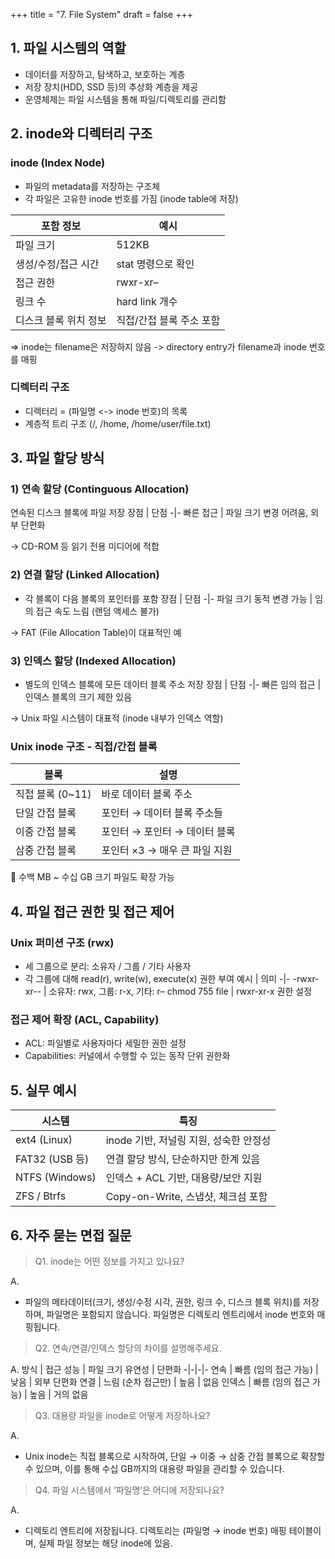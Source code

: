 +++
title = "7. File System"
draft = false
+++
## 1. 파일 시스템의 역할
- 데이터를 저장하고, 탐색하고, 보호하는 계층
- 저장 장치(HDD, SSD 등)의 추상화 계층을 제공
- 운영체제는 파일 시스템을 통해 파일/디렉토리를 관리함

## 2. inode와 디렉터리 구조
### inode (Index Node)
- 파일의 metadata를 저장하는 구조체
- 각 파일은 고유한 inode 번호를 가짐 (inode table에 저장)

포함 정보 | 예시
-|-
파일 크기 | 512KB
생성/수정/접근 시간 | stat 명령으로 확인
접근 권한 | rwxr-xr–
링크 수 | hard link 개수
디스크 블록 위치 정보 | 직접/간접 블록 주소 포함

=> inode는 filename은 저장하지 않음 -> directory entry가 filename과 inode 번호를 매핑

### 디렉터리 구조
- 디렉터리 = (파일명 <-> inode 번호)의 목록
- 계층적 트리 구조 (/, /home, /home/user/file.txt)

## 3. 파일 할당 방식
### 1) 연속 할당 (Continguous Allocation)
연속된 디스크 블록에 파일 저장
장점 | 단점
-|-
빠른 접근 | 파일 크기 변경 어려움, 외부 단편화

-> CD-ROM 등 읽기 전용 미디어에 적합

### 2) 연결 할당 (Linked Allocation)
- 각 블록이 다음 블록의 포인터를 포함
장점 | 단점
-|-
파일 크기 동적 변경 가능 | 임의 접근 속도 느림 (랜덤 액세스 불가)

-> FAT (File Allocation Table)이 대표적인 예

### 3) 인덱스 할당 (Indexed Allocation)
- 별도의 인덱스 블록에 모든 데이터 블록 주소 저장
장점 | 단점
-|-
빠른 임의 접근 | 인덱스 블록의 크기 제한 있음

-> Unix 파일 시스템이 대표적 (inode 내부가 인덱스 역할)

### Unix inode 구조 - 직접/간접 블록
블록 | 설명
-|-
직접 블록 (0~11) | 바로 데이터 블록 주소
단일 간접 블록 | 포인터 → 데이터 블록 주소들
이중 간접 블록 | 포인터 → 포인터 → 데이터 블록
삼중 간접 블록 | 포인터 ×3 → 매우 큰 파일 지원

📌 수백 MB ~ 수십 GB 크기 파일도 확장 가능

## 4. 파일 접근 권한 및 접근 제어
### Unix 퍼미션 구조 (rwx)
- 세 그룹으로 분리: 소유자 / 그룹 / 기타 사용자
- 각 그룹에 대해 read(r), write(w), execute(x) 권한 부여
예시 | 의미
-|-
-rwxr-xr-- | 소유자: rwx, 그룹: r-x, 기타: r–
chmod 755 file | rwxr-xr-x 권한 설정

### 접근 제어 확장 (ACL, Capability)
- ACL: 파일별로 사용자마다 세밀한 권한 설정
- Capabilities: 커널에서 수행할 수 있는 동작 단위 권한화

## 5. 실무 예시
시스템 | 특징
-|-
ext4 (Linux) | inode 기반, 저널링 지원, 성숙한 안정성
FAT32 (USB 등) | 연결 할당 방식, 단순하지만 한계 있음
NTFS (Windows) | 인덱스 + ACL 기반, 대용량/보안 지원
ZFS / Btrfs | Copy-on-Write, 스냅샷, 체크섬 포함

## 6. 자주 묻는 면접 질문
> Q1. inode는 어떤 정보를 가지고 있나요?

A.
- 파일의 메타데이터(크기, 생성/수정 시각, 권한, 링크 수, 디스크 블록 위치)를 저장하며, 파일명은 포함되지 않습니다. 파일명은 디렉토리 엔트리에서 inode 번호와 매핑됩니다.

> Q2. 연속/연결/인덱스 할당의 차이를 설명해주세요.

A.
방식 | 접근 성능 | 파일 크기 유연성 | 단편화
-|-|-|-
연속 | 빠름 (임의 접근 가능) | 낮음 | 외부 단편화
연결 | 느림 (순차 접근만) | 높음 | 없음
인덱스 | 빠름 (임의 접근 가능) | 높음 | 거의 없음

> Q3. 대용량 파일을 inode로 어떻게 저장하나요?

A.
- Unix inode는 직접 블록으로 시작하여, 단일 → 이중 → 삼중 간접 블록으로 확장할 수 있으며, 이를 통해 수십 GB까지의 대용량 파일을 관리할 수 있습니다.


> Q4. 파일 시스템에서 ‘파일명’은 어디에 저장되나요?

A.
- 디렉토리 엔트리에 저장됩니다. 디렉토리는 (파일명 → inode 번호) 매핑 테이블이며, 실제 파일 정보는 해당 inode에 있음.

